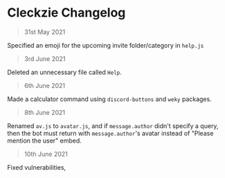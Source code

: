 # Cleckzie Changelog

> 31st May 2021 <br>

Specified an emoji for the upcoming invite folder/category in `help.js`

> 3rd June 2021 <br>

Deleted an unnecessary file called `Help`.

>  6th June 2021 <br>

Made a calculator command using `discord-buttons` and `weky` packages.

> 8th June 2021 <br>

Renamed `av.js` to `avatar.js`, and if `message.author` didn't specify a query, then the bot must return with `message.author`'s avatar instead of "Please mention the user" embed.

> 10th June 2021 <br>

Fixed vulnerabilities,